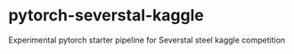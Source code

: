 # pytorch-severstal-kaggle
Experimental pytorch starter pipeline for Severstal steel kaggle competition

